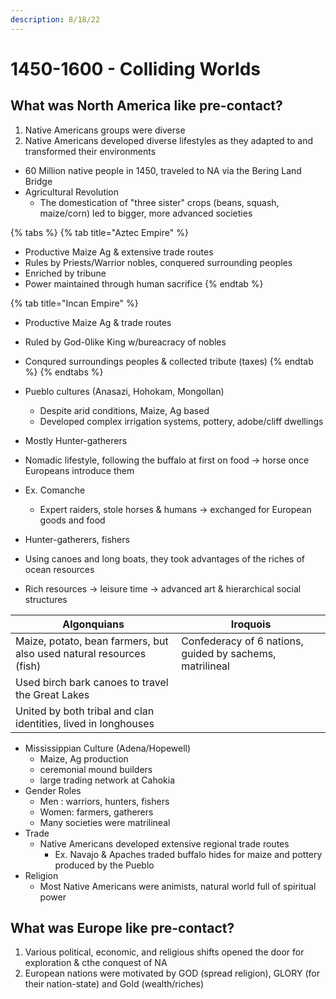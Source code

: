 ```yaml
---
description: 8/18/22
---
```


# 1450-1600 - Colliding Worlds

## What was North America like pre-contact?

1. Native Americans groups were diverse
2. Native Americans developed diverse lifestyles as they adapted to and transformed their environments

* 60 Million native people in 1450, traveled to NA via the Bering Land Bridge
* Agricultural Revolution
  * The domestication of "three sister" crops (beans, squash, maize/corn) led to bigger, more advanced societies

{% tabs %}
{% tab title="Aztec Empire" %}
* Productive Maize Ag & extensive trade routes
* Rules by Priests/Warrior nobles, conquered surrounding peoples
* Enriched by tribune
* Power maintained through human sacrifice
{% endtab %}

{% tab title="Incan Empire" %}
* Productive Maize Ag & trade routes
* Ruled by God-0like King w/bureacracy of nobles
* Conqured surroundings peoples & collected tribute (taxes)
{% endtab %}
{% endtabs %}

* Pueblo cultures (Anasazi, Hohokam, Mongollan)
  * Despite arid conditions, Maize, Ag based
  * Developed complex irrigation systems, pottery, adobe/cliff dwellings
* Mostly Hunter-gatherers
* Nomadic lifestyle, following the buffalo at first on food -> horse once Europeans introduce them
* Ex. Comanche
  * Expert raiders, stole horses & humans -> exchanged for European goods and food
* Hunter-gatherers, fishers
* Using canoes and long boats, they took advantages of the riches of ocean resources
* Rich resources -> leisure time -> advanced art & hierarchical social structures

| Algonquians                                                         | Iroquois                                                 |
| ------------------------------------------------------------------- | -------------------------------------------------------- |
| Maize, potato, bean farmers, but also used natural resources (fish) | Confederacy of 6 nations, guided by sachems, matrilineal |
| Used birch bark canoes to travel the Great Lakes                    |                                                          |
| United by both tribal and clan identities, lived in longhouses      |                                                          |

* Mississippian Culture (Adena/Hopewell)
  * Maize, Ag production
  * ceremonial mound builders
  * large trading network at Cahokia
* Gender Roles
  * Men : warriors, hunters, fishers
  * Women: farmers, gatherers
  * Many societies were matrilineal
* Trade
  * Native Americans developed extensive regional trade routes
    * Ex. Navajo & Apaches traded buffalo hides for maize and pottery produced by the Pueblo
* Religion
  * Most Native Americans were animists, natural world full of spiritual power

## What was Europe like pre-contact?

1. Various political, economic, and religious shifts opened the door for exploration & cthe conquest of NA
2. European nations were motivated by GOD (spread religion), GLORY (for their nation-state) and Gold (wealth/riches)
